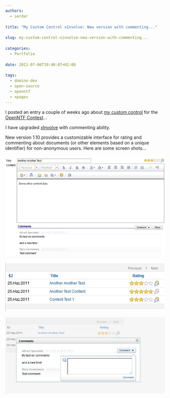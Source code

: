 ```yaml
---
authors:
  - serdar

title: "My Custom Control xInvolve: New version with commenting..."

slug: my-custom-control-xinvolve-new-version-with-commenting...

categories:
  - Portfolio

date: 2011-07-06T19:40:07+02:00

tags:
  - domino-dev
  - open-source
  - openntf
  - xpages
---
```


I posted an entry a couple of weeks ago about [my custom control](2011-06-second-custom-control-for-the-openntf-contest-xinvolve.md "second-custom-control-for-the-openntf-contest-xinvolve.htm") for the [OpenNTF Contest](http://contest.openntf.org/)...

I have upgraded [xInvolve](http://www.openntf.org/internal/home.nsf/project.xsp?action=openDocument&name=xInvolve%20Custom%20Control) with commenting ability.
<!-- more -->
New version 1.10 provides a customizable interface for rating and commenting about documents (or other elements based on a unique identifier) for non-anonymous users. Here are some screen shots...

![Image:My Custom Control xInvolve: New version with commenting...](../../images/imported/my-custom-control-xinvolve-new-version-with-commenting-M2.jpeg)

![Image:My Custom Control xInvolve: New version with commenting...](../../images/imported/my-custom-control-xinvolve-new-version-with-commenting-M3.jpeg)

![Image:My Custom Control xInvolve: New version with commenting...](../../images/imported/my-custom-control-xinvolve-new-version-with-commenting-M4.jpeg)
